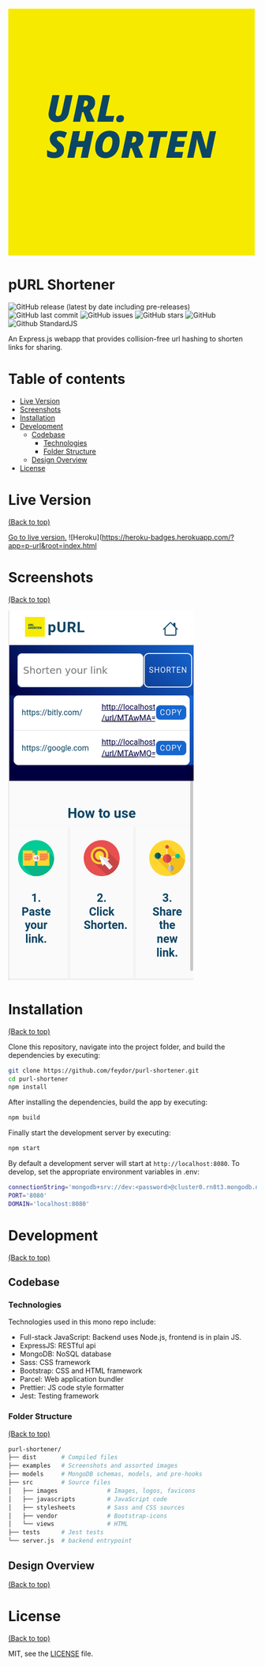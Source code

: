 ![](./examples/logo.png)

# pURL Shortener

![GitHub release (latest by date including pre-releases)](https://img.shields.io/github/v/release/feydor/purl-shortener?include_prereleases)
![GitHub last commit](https://img.shields.io/github/last-commit/feydor/purl-shortener)
![GitHub issues](https://img.shields.io/github/issues-raw/feydor/purl-shortener)
![GitHub stars](https://img.shields.io/github/stars/feydor/purl-shortener)
![GitHub](https://img.shields.io/github/license/feydor/purl-shortener)
![Github StandardJS](https://img.shields.io/badge/code_style-standard-brightgreen.svg)

An Express.js webapp that provides collision-free url hashing to shorten links for sharing.

# Table of contents

- [Live Version](#live-version)
- [Screenshots](#screenshots)
- [Installation](#installation)
- [Development](#development)
  - [Codebase](#codebase)
    - [Technologies](#technologies)
    - [Folder Structure](#folder-structure)
  - [Design Overview](#design-overview)
- [License](#license)

# Live Version
[(Back to top)](#table-of-contents)

[Go to live version.](https://p-url.herokuapp.com/)
![Heroku](https://heroku-badges.herokuapp.com/?app=p-url&root=index.html

# Screenshots
[(Back to top)](#table-of-contents)

![](./examples/usage.png)

# Installation
[(Back to top)](#table-of-contents)

Clone this repository, navigate into the project folder, and build the dependencies by executing:

```sh
git clone https://github.com/feydor/purl-shortener.git
cd purl-shortener
npm install
```

After installing the dependencies, build the app by executing:

```sh
npm build
```

Finally start the development server by executing:

```sh
npm start
```

By default a development server will start at ``http://localhost:8080``. To develop, set the appropriate environment variables in .env:

```sh
connectionString='mongodb+srv://dev:<password>@cluster0.rn8t3.mongodb.net/<dbname>?retryWrites=true&w=majority'
PORT='8080'
DOMAIN='localhost:8080'
```

# Development
[(Back to top)](#table-of-contents)

## Codebase

### Technologies

Technologies used in this mono repo include:

- Full-stack JavaScript: Backend uses Node.js, frontend is in plain JS.
- ExpressJS: RESTful api
- MongoDB: NoSQL database
- Sass: CSS framework
- Bootstrap: CSS and HTML framework
- Parcel: Web application bundler
- Prettier: JS code style formatter
- Jest: Testing framework

### Folder Structure
[(Back to top)](#table-of-contents)

```sh
purl-shortener/
├── dist       # Compiled files
├── examples   # Screenshots and assorted images
├── models     # MongoDB schemas, models, and pre-hooks
├── src        # Source files
│   ├── images              # Images, logos, favicons
│   ├── javascripts         # JavaScript code
│   ├── stylesheets         # Sass and CSS sources
│   ├── vendor              # Bootstrap-icons
│   └── views               # HTML
├── tests      # Jest tests
└── server.js  # backend entrypoint
```

## Design Overview
[(Back to top)](#table-of-contents)



# License
[(Back to top)](#table-of-contents)

MIT, see the [LICENSE](./LICENSE) file.

